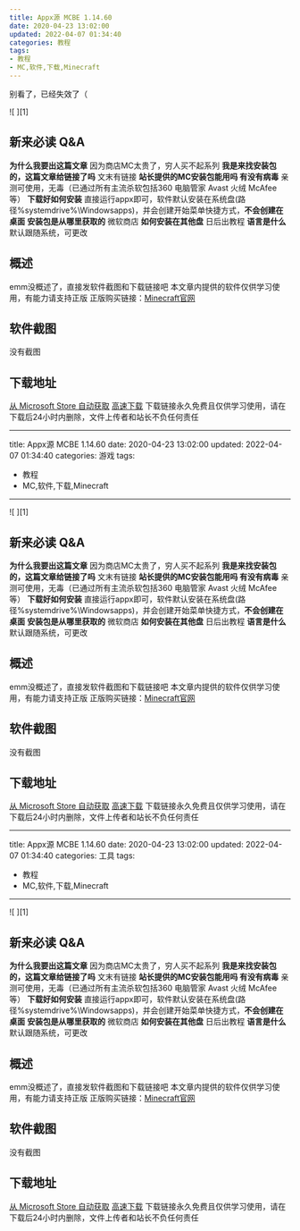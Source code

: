 ```yaml
---
title: Appx源 MCBE 1.14.60
date: 2020-04-23 13:02:00
updated: 2022-04-07 01:34:40
categories: 教程
tags:
- 教程
- MC,软件,下载,Minecraft
---
```

别看了，已经失效了（
<!-- more -->
![  ][1]

新来必读 Q&A
------------

**为什么我要出这篇文章** 因为商店MC太贵了，穷人买不起系列
**我是来找安装包的，这篇文章给链接了吗** 文末有链接
**站长提供的MC安装包能用吗 有没有病毒** 亲测可使用，无毒（已通过所有主流杀软包括360 电脑管家 Avast 火绒 McAfee等）
**下载好如何安装** 直接运行appx即可，软件默认安装在系统盘(路径%systemdrive%\Windowsapps\)，并会创建开始菜单快捷方式，**不会创建在桌面**
**安装包是从哪里获取的** 微软商店
**如何安装在其他盘** 日后出教程
**语言是什么** 默认跟随系统，可更改

概述
----

emm没概述了，直接发软件截图和下载链接吧
本文章内提供的软件仅供学习使用，有能力请支持正版
正版购买链接：[Minecraft官网][2]

软件截图
--------

没有截图

下载地址
--------

[从 Microsoft Store 自动获取][5]
[高速下载][6]
下载链接永久免费且仅供学习使用，请在下载后24小时内删除，文件上传者和站长不负任何责任

[2]: http://minecraft.net
[5]: ms-appinstaller:?source=https://download.mbrjun.cn/MBRjun/Microsoft.MinecraftUWP_1.14.6005.0_x64__8wekyb3d8bbwe.Appx
[6]: https://download.mbrjun.cn/MBRjun/Microsoft.MinecraftUWP_1.14.6005.0_x64__8wekyb3d8bbwe.Appx

---
title: Appx源 MCBE 1.14.60
date: 2020-04-23 13:02:00
updated: 2022-04-07 01:34:40
categories: 游戏
tags:
- 教程
- MC,软件,下载,Minecraft
---
![  ][1]

新来必读 Q&A
------------

**为什么我要出这篇文章** 因为商店MC太贵了，穷人买不起系列
**我是来找安装包的，这篇文章给链接了吗** 文末有链接
**站长提供的MC安装包能用吗 有没有病毒** 亲测可使用，无毒（已通过所有主流杀软包括360 电脑管家 Avast 火绒 McAfee等）
**下载好如何安装** 直接运行appx即可，软件默认安装在系统盘(路径%systemdrive%\Windowsapps\)，并会创建开始菜单快捷方式，**不会创建在桌面**
**安装包是从哪里获取的** 微软商店
**如何安装在其他盘** 日后出教程
**语言是什么** 默认跟随系统，可更改

概述
----

emm没概述了，直接发软件截图和下载链接吧
本文章内提供的软件仅供学习使用，有能力请支持正版
正版购买链接：[Minecraft官网][2]

软件截图
--------

没有截图

下载地址
--------

[从 Microsoft Store 自动获取][5]
[高速下载][6]
下载链接永久免费且仅供学习使用，请在下载后24小时内删除，文件上传者和站长不负任何责任

[2]: http://minecraft.net
[5]: ms-appinstaller:?source=https://download.mbrjun.cn/MBRjun/Microsoft.MinecraftUWP_1.14.6005.0_x64__8wekyb3d8bbwe.Appx
[6]: https://download.mbrjun.cn/MBRjun/Microsoft.MinecraftUWP_1.14.6005.0_x64__8wekyb3d8bbwe.Appx

---
title: Appx源 MCBE 1.14.60
date: 2020-04-23 13:02:00
updated: 2022-04-07 01:34:40
categories: 工具
tags:
- 教程
- MC,软件,下载,Minecraft
---
![  ][1]

新来必读 Q&A
------------

**为什么我要出这篇文章** 因为商店MC太贵了，穷人买不起系列
**我是来找安装包的，这篇文章给链接了吗** 文末有链接
**站长提供的MC安装包能用吗 有没有病毒** 亲测可使用，无毒（已通过所有主流杀软包括360 电脑管家 Avast 火绒 McAfee等）
**下载好如何安装** 直接运行appx即可，软件默认安装在系统盘(路径%systemdrive%\Windowsapps\)，并会创建开始菜单快捷方式，**不会创建在桌面**
**安装包是从哪里获取的** 微软商店
**如何安装在其他盘** 日后出教程
**语言是什么** 默认跟随系统，可更改

概述
----

emm没概述了，直接发软件截图和下载链接吧
本文章内提供的软件仅供学习使用，有能力请支持正版
正版购买链接：[Minecraft官网][2]

软件截图
--------

没有截图

下载地址
--------

[从 Microsoft Store 自动获取][5]
[高速下载][6]
下载链接永久免费且仅供学习使用，请在下载后24小时内删除，文件上传者和站长不负任何责任

[2]: http://minecraft.net
[5]: ms-appinstaller:?source=https://download.mbrjun.cn/MBRjun/Microsoft.MinecraftUWP_1.14.6005.0_x64__8wekyb3d8bbwe.Appx
[6]: https://download.mbrjun.cn/MBRjun/Microsoft.MinecraftUWP_1.14.6005.0_x64__8wekyb3d8bbwe.Appx

